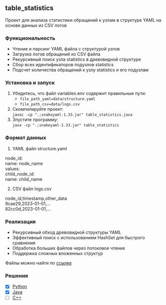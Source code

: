 ## table_statistics

Проект для анализа статистики обращений к узлам в структуре YAML на основе данных из CSV логов

### Функциональность

- Чтение и парсинг YAML файла с структурой узлов
- Загрузка логов обращений из CSV файла
- Рекурсивный поиск узла statistics в древовидной структуре
- Сбор всех идентификаторов подузлов statistics
- Подсчет количества обращений к узлу statistics и его подузлам

### Установка и запуск

1. Убедитесь, что файл variables.env содержит правильные пути:
    - `file_path_yaml=data/structure.yaml`
    - `file_path_csv=data/logs.csv`
2. Скомпилируйте проект:\
`javac -cp ".;snakeyaml-1.33.jar" table_statistics.java`
3. Зпустите программу:\
`java -cp ".;snakeyaml-1.33.jar" table_statistics`

### Формат данных

1. YAML файл structure.yaml

node_id:\
  name: node_name\
  values:\
    child_node_id:\
      name: child_name

2. CSV файл logs.csv

node_id,timestamp,other_data\
9cae29,2023-01-01,...\
82cc0d,2023-01-01,...

### Реализация

- Рекурсивный обход древовидной структуры YAML
- Эффективный поиск с использованием HashSet для быстрого сравнения
- Обработка больших файлов через потоковое чтение
- Поддержка сложных вложенных структур

Файлы можно найти по [ссылке](https://disk.yandex.ru/d/bwL030DyUv9TvA)

### Решения

- [x] [Python](https://github.com/UlyanaGru/table_statistics/blob/master/table_statistics.py)
- [x] [Java](https://github.com/UlyanaGru/table_statistics/blob/master/table_statistics.java)
- [ ] [C++](https://github.com/UlyanaGru/table_statistics/blob/master/table_statisctis.cxx)